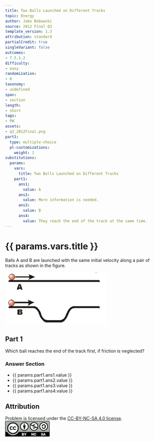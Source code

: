 ```yaml
---
title: Two Balls Launched on Different Tracks
topic: Energy
author: Jake Bobowski
source: 2012 Final Q3
template_version: 1.3
attribution: standard
partialCredit: true
singleVariant: false
outcomes:
- 7.5.1.2
difficulty:
- easy
randomization:
- 0
taxonomy:
- undefined
span:
- section
length:
- short
tags:
- PW
assets:
- q3_2012Final.png
part1:
  type: multiple-choice
  pl-customizations:
    weight: 1
substitutions:
  params:
    vars:
      title: Two Balls Launched on Different Tracks
    part1:
      ans1:
        value: A
      ans2:
        value: More information is needed.
      ans3:
        value: B
      ans4:
        value: They reach the end of the track at the same time.
---
```

# {{ params.vars.title }}
Balls A and B are launched with the same initial velocity along a pair of tracks as shown in the figure.

<img src=q3_2012Final.png alt="Ball A is launched along a horizontal track while Ball B is launched along a u-shaped track.">

## Part 1

Which ball reaches the end of the track first, if friction is neglected?

### Answer Section

- {{ params.part1.ans1.value }}
- {{ params.part1.ans2.value }}
- {{ params.part1.ans3.value }}
- {{ params.part1.ans4.value }}

## Attribution

Problem is licensed under the [CC-BY-NC-SA 4.0 license](https://creativecommons.org/licenses/by-nc-sa/4.0/).<br> ![The Creative Commons 4.0 license requiring attribution-BY, non-commercial-NC, and share-alike-SA license.](https://raw.githubusercontent.com/firasm/bits/master/by-nc-sa.png)